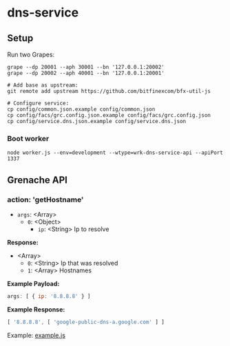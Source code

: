 # dns-service

## Setup

Run two Grapes:

```
grape --dp 20001 --aph 30001 --bn '127.0.0.1:20002'
grape --dp 20002 --aph 40001 --bn '127.0.0.1:20001'
```

```
# Add base as upstream:
git remote add upstream https://github.com/bitfinexcom/bfx-util-js

# Configure service:
cp config/common.json.example config/common.json
cp config/facs/grc.config.json.example config/facs/grc.config.json
cp config/service.dns.json.example config/service.dns.json
```


### Boot worker

```
node worker.js --env=development --wtype=wrk-dns-service-api --apiPort 1337
```

## Grenache API

### action: 'getHostname'

  - `args`: &lt;Array&gt;
    - `0`: &lt;Object&gt;
      - `ip`: &lt;String&gt; Ip to resolve

**Response:**

  - &lt;Array&gt;
    - `0`: &lt;String&gt; Ip that was resolved
    - `1`: &lt;Array&gt; Hostnames

**Example Payload:**

```js
args: [ { ip: '8.8.8.8' } ]
```

**Example Response:**

```js
[ '8.8.8.8', [ 'google-public-dns-a.google.com' ] ]
```

Example: [example.js](example.js)
